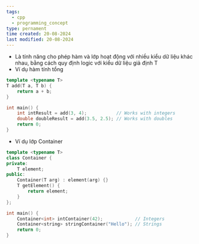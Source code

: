 ```yaml
---
tags:
  - cpp
  - programming_concept
type: pernament
time created: 20-08-2024
last modified: 20-08-2024
---
```

- Là tính năng cho phép hàm và lớp hoạt động với nhiều kiểu dữ liệu khác nhau, bằng cách quy định logic với kiểu dữ liệu giả định T
- Ví dụ hàm tính tổng
```cpp
template <typename T>
T add(T a, T b) {
    return a + b;
}

int main() {
    int intResult = add(3, 4);           // Works with integers
    double doubleResult = add(3.5, 2.5); // Works with doubles
    return 0;
}
```
- Ví dụ lớp Container
```cpp
template <typename T>
class Container {
private:
    T element;
public:
    Container(T arg) : element(arg) {}
    T getElement() {
        return element;
    }
};

int main() {
    Container<int> intContainer(42);            // Integers
    Container<string> stringContainer("Hello"); // Strings
    return 0;
}
```
